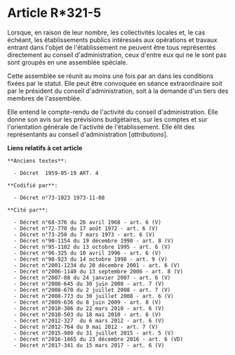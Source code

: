 # Article R*321-5

Lorsque, en raison de leur nombre, les collectivités locales et, le cas échéant, les établissements publics intéressés aux
opérations et travaux entrant dans l'objet de l'établissement ne peuvent être tous représentés directement au conseil
d'administration, ceux d'entre eux qui ne le sont pas sont groupés en une assemblée spéciale.

Cette assemblée se réunit au moins une fois par an dans les conditions fixées par le statut. Elle peut être convoquée en
séance extraordinaire soit par le président du conseil d'administration, soit à la demande d'un tiers des membres de
l'assemblée.

Elle entend le compte-rendu de l'activité du conseil d'administration. Elle donne son avis sur les prévisions budgétaires,
sur les comptes et sur l'orientation générale de l'activité de l'établissement. Elle élit des représentants au conseil
d'administration [*attributions*].

**Liens relatifs à cet article**

	**Anciens textes**:

	  - Décret  1959-05-19 ART. 4

	**Codifié par**:

	  - Décret n°73-1023 1973-11-08

	**Cité par**:

	  - Décret n°68-376 du 26 avril 1968 - art. 6 (V)
	  - Décret n°72-770 du 17 août 1972 - art. 6 (V)
	  - Décret n°73-250 du 7 mars 1973 - art. 6 (V)
	  - Décret n°90-1154 du 19 décembre 1990 - art. 8 (V)
	  - Décret n°95-1102 du 13 octobre 1995 - art. 6 (V)
	  - Décret n°96-325 du 10 avril 1996 - art. 6 (V)
	  - Décret n°98-923 du 14 octobre 1998 - art. 9 (V)
	  - Décret n°2001-1234 du 20 décembre 2001 - art. 6 (V)
	  - Décret n°2006-1140 du 13 septembre 2006 - art. 8 (V)
	  - Décret n°2007-88 du 24 janvier 2007 - art. 6 (V)
	  - Décret n°2008-645 du 30 juin 2008 - art. 7 (V)
	  - Décret n°2008-670 du 2 juillet 2008 - art. 7 (V)
	  - Décret n°2008-773 du 30 juillet 2008 - art. 6 (V)
	  - Décret n°2009-636 du 8 juin 2009 - art. 8 (V)
	  - Décret n°2010-306 du 22 mars 2010 - art. 6 (V)
	  - Décret n°2010-503 du 18 mai 2010 - art. 6 (V)
	  - Décret n°2012-327  du 6 mars 2012 - art. 6 (V)
	  - Décret n°2012-764 du 9 mai 2012 - art. 7 (V)
	  - Décret n°2015-980 du 31 juillet 2015 - art. 5 (V)
	  - Décret n°2016-1865 du 23 décembre 2016 - art. 6 (VD)
	  - Décret n°2017-341 du 15 mars 2017 - art. 6 (V)
